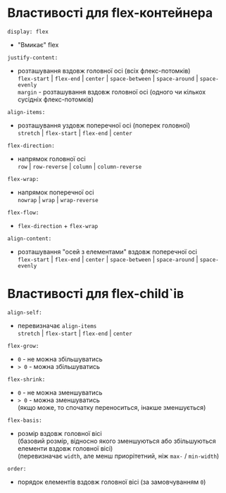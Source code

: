 # Властивості для flex-контейнера

`display: flex`

- "Вмикає" flex

`justify-content:`

- розташування вздовж головної осі (всіх флекс-потомків)  
  `flex-start` | `flex-end` | `center` | `space-between` | `space-around` |
  `space-evenly`  
  `margin` - розташування вздовж головної осі (одного чи кількох сусідніх
  флекс-потомків)

`align-items:`

- розташування уздовж поперечної осі (поперек головної)  
  `stretch` | `flex-start` | `flex-end` | `center`

`flex-direction:`

- напрямок головної осі  
  `row` | `row-reverse` | `column` | `column-reverse`

`flex-wrap:`

- напрямок поперечної осі  
  `nowrap` | `wrap` | `wrap-reverse`

`flex-flow:`

- `flex-direction` + `flex-wrap`

`align-content:`

- розташування "осей з елементами" вздовж поперечної осі  
  `flex-start` | `flex-end` | `center` | `space-between` | `space-around` |
  `space-evenly`

# Властивості для flex-child`ів

`align-self:`

- перевизначає `align-items`  
  `stretch` | `flex-start` | `flex-end` | `center`

`flex-grow:`

- `0` - не можна збільшуватись
- `> 0` - можна збільшуватись

`flex-shrink:`

- `0` - не можна зменшуватись
- `> 0` - можна зменшуватись  
  (якщо може, то спочатку переноситься, інакше зменшується)

`flex-basis:`

- розмір вздовж головної вісі  
  (базовий розмір, відносно якого зменшуються або збільшуються елементи вздовж
  головної вісі)  
  (перевизначає `width`, але менш приорітетний, ніж `max-` / `min-width`)

`order:`

- порядок елементів вздовж головної вісі (за замовчуванням `0`)
